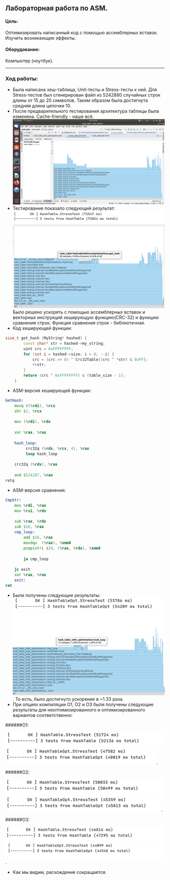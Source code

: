 ## Лабораторная работа по ASM.
#### Цель: ###
 Оптимизировать написанный код с помощью ассемблерных вставок. Изучить возникающие эффекты.
#### Оборудование: ###

 Компьютер (ноутбук).
 
 ---
 
 ### Ход работы:
 
* Была написана хеш-таблица, Unit-тесты и Stress-тесты к ней. Для Stress-тестов был сгенерирован файл из 5242880 случайных строк длины от 15 до 20 символов. Таким образом была достигнута средняя длина цепочки 10.
* После предварительного тестирования архитектура таблицы была изменена. Cache-friendly - наше всё.
![alt text](photos/DontDoThis.png "Были использованы списки на указателях")
* Тестирование показало следующий результат:
![alt text](photos/WO.png "Без ASM-оптимизации")
![alt text](photos/WOH.png "Без ASM-оптимизации")
 Было решено ускорять с помощью ассемблерных вставок и векторных инструкций хеширующую функцию(CRC-32) и функцию сравнения строк.
 Функция сравнения строк - библиотечная.
* Код хеширующей функции:
 ```c++
 size_t get_hash (MyString* hashed) {
         const char* str = hashed->my_string;
         uint crc = 0xFFFFFFFF;
         for (int i = hashed->size; i > 0; --i) {
             crc = (crc >> 8) ^ Crc32Table[(crc ^ *str) & 0xFF];
             ++str;
         }
         return (crc ^ 0xFFFFFFFF) & (table_size - 1);
     }
```
* ASM-версия хеширующей функции:
```asm
GetHash:
    movq 8(%rdi), %rcx
    shr $2, %rcx

    mov (%rdi), %rdx

    xor	%rax, %rax

    hash_loop:
         crc32q (%rdx, %rcx, 4), %rax
         loop hash_loop

    crc32q (%rdx), %rax

    and $524287, %rax
retq
```
* ASM-версия сравнения:
```asm
CmpStr:
    mov %rdi, %rax
    mov %rsi, %rdx

    sub %rax, %rdx
    sub $16, %rax
    cmp_loop:
        add $16, %rax
        movdqu	(%rax), %xmm0
        pcmpistri $24, (%rax, %rdx), %xmm0

        ja cmp_loop

    jc exit
    xor	%rax, %rax
    exit:
ret
```
* Были получены следующие результаты:
![alt text](photos/WO-opt.png "Без ASM-оптимизации")
![alt text](photos/WO-optH.png "Без ASM-оптимизации").
 То есть, было достигнуто ускорение в ~1.33 раза.
* При опциях компиляции O1, O2 и O3 были получены следующие результаты для неоптимизированного и оптимизированного вариантов соответственно:

######O1:

![alt text](photos/O1.png "Без ASM-оптимизации")
![alt text](photos/O1-opt.png "Без ASM-оптимизации").

######O2:

![alt text](photos/O2.png "Без ASM-оптимизации")
![alt text](photos/O2-opt.png "Без ASM-оптимизации").

######O3:

![alt text](photos/O3.png "Без ASM-оптимизации")
![alt text](photos/O3-opt.png "Без ASM-оптимизации").
* Как мы видим, расхождение сокращается.